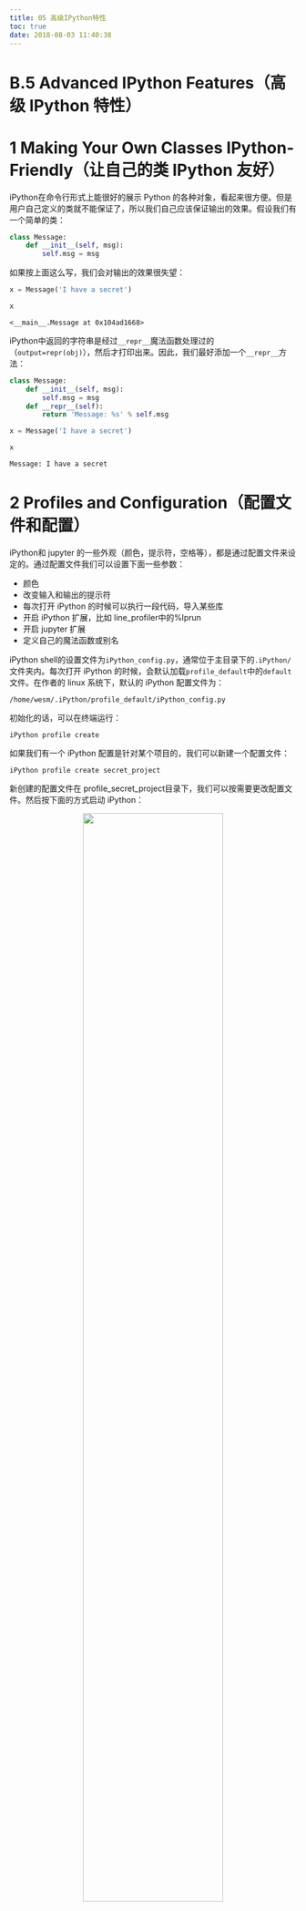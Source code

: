 ```yaml
---
title: 05 高级IPython特性
toc: true
date: 2018-08-03 11:40:38
---
```


# B.5 Advanced IPython Features（高级 IPython 特性）

# 1 Making Your Own Classes IPython-Friendly（让自己的类 IPython 友好）

iPython在命令行形式上能很好的展示 Python 的各种对象，看起来很方便。但是用户自己定义的类就不能保证了，所以我们自己应该保证输出的效果。假设我们有一个简单的类：


```Python
class Message:
    def __init__(self, msg):
        self.msg = msg
```

如果按上面这么写，我们会对输出的效果很失望：


```Python
x = Message('I have a secret')
```


```Python
x
```




    <__main__.Message at 0x104ad1668>



iPython中返回的字符串是经过`__repr__`魔法函数处理过的（`output=repr(obj)`），然后才打印出来。因此，我们最好添加一个`__repr__`方法：


```Python
class Message:
    def __init__(self, msg):
        self.msg = msg
    def __repr__(self):
        return 'Message: %s' % self.msg
```


```Python
x = Message('I have a secret')
```


```Python
x
```




    Message: I have a secret



# 2 Profiles and Configuration（配置文件和配置）

iPython和 jupyter 的一些外观（颜色，提示符，空格等），都是通过配置文件来设定的。通过配置文件我们可以设置下面一些参数：

- 颜色
- 改变输入和输出的提示符
- 每次打开 iPython 的时候可以执行一段代码，导入某些库
- 开启 iPython 扩展，比如 line_profiler中的%lprun
- 开启 jupyter 扩展
- 定义自己的魔法函数或别名

iPython shell的设置文件为`iPython_config.py`，通常位于主目录下的`.iPython/`文件夹内。每次打开 iPython 的时候，会默认加载`profile_default`中的`default`文件。在作者的 linux 系统下，默认的 iPython 配置文件为：

`/home/wesm/.iPython/profile_default/iPython_config.py`

初始化的话，可以在终端运行：

`iPython profile create`

如果我们有一个 iPython 配置是针对某个项目的，我们可以新建一个配置文件：

    iPython profile create secret_project

新创建的配置文件在 profile_secret_project目录下，我们可以按需要更改配置文件。然后按下面的方式启动 iPython：

<p align="center">
    <img width="70%" height="70%" src="http://images.iterate.site/blog/image/180803/l6hfm4Icj9.png?imageslim">
</p>

创建 jupyter 的配置文件：

    jupyter notebook --generate-config

配置文件会保存到主目录下的`.jupyter/jupyter_notebook_config.py`。按需求更改配置文件后，可以重命名：

    mv ~/.jupyter/jupyter_notebook_config.py ~/.jupyter/my_custom_config.py

启动 jupyter 的时候，添加对应的`--config`参数：

    jupyter notebook --config=~/.jupyter/my_custom_config.py


